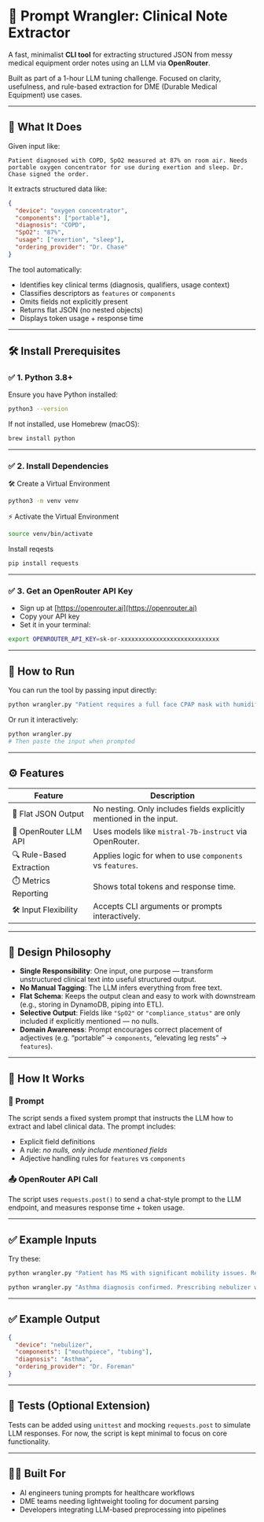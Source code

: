 # 🧠 Prompt Wrangler: Clinical Note Extractor

A fast, minimalist **CLI tool** for extracting structured JSON from messy medical equipment order notes using an LLM via **OpenRouter**.

Built as part of a 1-hour LLM tuning challenge. Focused on clarity, usefulness, and rule-based extraction for DME (Durable Medical Equipment) use cases.

---

## 🚀 What It Does

Given input like:

```
Patient diagnosed with COPD, SpO2 measured at 87% on room air. Needs portable oxygen concentrator for use during exertion and sleep. Dr. Chase signed the order.
```

It extracts structured data like:

```json
{
  "device": "oxygen concentrator",
  "components": ["portable"],
  "diagnosis": "COPD",
  "SpO2": "87%",
  "usage": ["exertion", "sleep"],
  "ordering_provider": "Dr. Chase"
}
```

The tool automatically:
- Identifies key clinical terms (diagnosis, qualifiers, usage context)
- Classifies descriptors as `features` or `components`
- Omits fields not explicitly present
- Returns flat JSON (no nested objects)
- Displays token usage + response time

---

## 🛠️ Install Prerequisites

### ✅ 1. Python 3.8+
Ensure you have Python installed:

```bash
python3 --version
```

If not installed, use Homebrew (macOS):
```bash
brew install python
```

---

### ✅ 2. Install Dependencies
🛠️ Create a Virtual Environment
```bash
python3 -m venv venv
```
⚡ Activate the Virtual Environment
```bash
source venv/bin/activate
```
Install reqests

```bash
pip install requests
```

---

### ✅ 3. Get an OpenRouter API Key

- Sign up at [https://openrouter.ai](https://openrouter.ai)
- Copy your API key
- Set it in your terminal:

```bash
export OPENROUTER_API_KEY=sk-or-xxxxxxxxxxxxxxxxxxxxxxxxxxxx
```

---

## 🧪 How to Run

You can run the tool by passing input directly:

```bash
python wrangler.py "Patient requires a full face CPAP mask with humidifier due to AHI > 20. Ordered by Dr. Cameron."
```

Or run it interactively:

```bash
python wrangler.py
# Then paste the input when prompted
```

---

## ⚙️ Features

| Feature                  | Description                                                                 |
|--------------------------|-----------------------------------------------------------------------------|
| 🧾 Flat JSON Output       | No nesting. Only includes fields explicitly mentioned in the input.         |
| 🤖 OpenRouter LLM API     | Uses models like `mistral-7b-instruct` via OpenRouter.                      |
| 🔍 Rule-Based Extraction  | Applies logic for when to use `components` vs `features`.                   |
| ⏱️ Metrics Reporting      | Shows total tokens and response time.                                       |
| 🛠️ Input Flexibility      | Accepts CLI arguments or prompts interactively.                             |

---

## 🧱 Design Philosophy

- **Single Responsibility**: One input, one purpose — transform unstructured clinical text into useful structured output.
- **No Manual Tagging**: The LLM infers everything from free text.
- **Flat Schema**: Keeps the output clean and easy to work with downstream (e.g., storing in DynamoDB, piping into ETL).
- **Selective Output**: Fields like `"SpO2"` or `"compliance_status"` are only included if explicitly mentioned — no nulls.
- **Domain Awareness**: Prompt encourages correct placement of adjectives (e.g. “portable” → `components`, “elevating leg rests” → `features`).

---

## 🔬 How It Works

### 🧠 Prompt
The script sends a fixed system prompt that instructs the LLM how to extract and label clinical data. The prompt includes:
- Explicit field definitions
- A rule: *no nulls, only include mentioned fields*
- Adjective handling rules for `features` vs `components`

### 📤 OpenRouter API Call
The script uses `requests.post()` to send a chat-style prompt to the LLM endpoint, and measures response time + token usage.

---

## ✅ Example Inputs

Try these:

```bash
python wrangler.py "Patient has MS with significant mobility issues. Recommended a lightweight manual wheelchair with elevating leg rests. Ordered by Dr. Taub."
```

```bash
python wrangler.py "Asthma diagnosis confirmed. Prescribing nebulizer with mouthpiece and tubing. Dr. Foreman completed the documentation."
```

---

## ✅ Example Output

```json
{
  "device": "nebulizer",
  "components": ["mouthpiece", "tubing"],
  "diagnosis": "Asthma",
  "ordering_provider": "Dr. Foreman"
}
```

---

## 🧪 Tests (Optional Extension)

Tests can be added using `unittest` and mocking `requests.post` to simulate LLM responses. For now, the script is kept minimal to focus on core functionality.

---

## 👨‍⚕️ Built For

- AI engineers tuning prompts for healthcare workflows
- DME teams needing lightweight tooling for document parsing
- Developers integrating LLM-based preprocessing into pipelines

<!-- @import "[TOC]" {cmd="toc" depthFrom=1 depthTo=6 orderedList=false} -->
